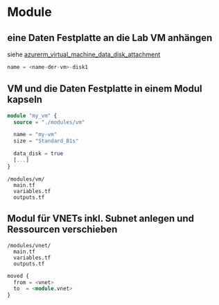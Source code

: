 # Module

## eine Daten Festplatte an die Lab VM anhängen

siehe [azurerm_virtual_machine_data_disk_attachment](https://registry.terraform.io/providers/hashicorp/azurerm/latest/docs/resources/virtual_machine_data_disk_attachment)

```terraform
name = <name-der-vm>-disk1
```

## VM und die Daten Festplatte in einem Modul kapseln


```terraform
module "my_vm" {
  source = "./modules/vm"

  name = "my-vm"
  size = "Standard_B1s"

  data_disk = true
  [...]
}
```

```shell
/modules/vm/
  main.tf
  variables.tf
  outputs.tf
```

## Modul für VNETs inkl. Subnet anlegen und Ressourcen verschieben

```shell
/modules/vnet/
  main.tf
  variables.tf
  outputs.tf
```

```terraform
moved {
  from = <vnet>
  to  = <module.vnet> 
}
```